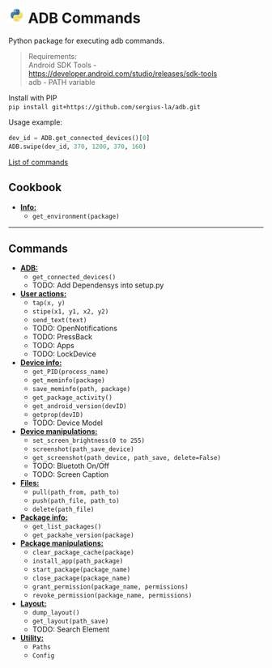 # <img src="/img/py.png" width="32" height="32"> ADB Commands

Python package for executing adb commands.

> Requirements: <br>
> Android SDK Tools - https://developer.android.com/studio/releases/sdk-tools <br>
> adb - PATH variable

Install with PIP <br>
`pip install git+https://github.com/sergius-la/adb.git`

Usage example:
```python
dev_id = ADB.get_connected_devices()[0]
ADB.swipe(dev_id, 370, 1200, 370, 160)
```

[List of commands](https://github.com/sergius-la/Cheatsheet/blob/master/adb/adb.md)

## Cookbook
- __[Info:](/py_adb/info.py)__
    - `get_environment(package)`

***

## Commands
- __[ADB:](/py_adb/adb.py)__
  - `get_connected_devices()`
  - TODO: Add Dependensys into setup.py
- __[User actions:](/py_adb/user_actions.py)__
  - `tap(x, y)`
  - `stipe(x1, y1, x2, y2)`
  - `send_text(text)`
  - TODO: OpenNotifications
  - TODO: PressBack
  - TODO: Apps
  - TODO: LockDevice
- __[Device info:](/py_adb/device_info.py)__
  - `get_PID(process_name)`
  - `get_meminfo(package)`
  - `save_meminfo(path, package)`
  - `get_package_activity()`
  - `get_android_version(devID)`
  - `getprop(devID)`
  - TODO: Device Model
- __[Device manipulations:](/py_adb/device_manipulations.py)__
  - `set_screen_brightness(0 to 255)`
  - `screenshot(path_save_device)`
  - `get_screenshot(path_device, path_save, delete=False)`
  - TODO: Bluetoth On/Off
  - TODO: Screen Caption
- __[Files:](/py_adb/files.py)__
  - `pull(path_from, path_to)`
  - `push(path_file, path_to)`
  - `delete(path_file)`
- __[Package info:](/py_adb/package_info.py)__
  - `get_list_packages()`
  - `get_packahe_version(package)`
- __[Package manipulations:](/py_adb/package_manipulations.py)__
  - `clear_package_cache(package)`
  - `install_app(path_package)`
  - `start_package(package_name)`
  - `close_package(package_name)`
  - `grant_permission(package_name, permissions)`
  - `revoke_permission(package_name, permissions)`
- __[Layout:](/py_adb/layout.py)__
  - `dump_layout()`
  - `get_layout(path_save)`
  - TODO: Search Element
- __[Utility:]()__
  - `Paths`
  - `Config`